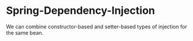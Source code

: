 # Spring-Dependency-Injection


We can combine constructor-based and setter-based types of injection for the same bean.
